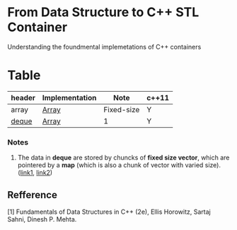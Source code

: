 # From Data Structure to C++ STL Container
Understanding the foundmental implemetations of C++ containers 

# Table
| header | Implementation |Note| c++11|
|-|-|-|- |
array |[Array](..\1_DataStructure\ch2_Array\Array.md)|Fixed-size|Y|
[deque](\deque\deque.md) |[Array](..\1_DataStructure\ch2_Array\Array.md)|1|Y|

### Notes
1. The data in **deque** are stored by chuncks of **fixed size vector**, which are pointered by a **map** (which is also a chunk of vector with varied size). ([link1](https://stackoverflow.com/questions/6292332/what-really-is-a-deque-in-stl), [link2](https://www.codeproject.com/Articles/5425/An-In-Depth-Study-of-the-STL-Deque-Container))
## Refference
[1] Fundamentals of Data Structures in C++ (2e), Ellis Horowitz, Sartaj Sahni, Dinesh P. Mehta.
